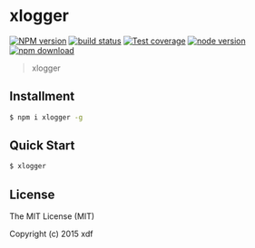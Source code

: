 xlogger
====

[![NPM version][npm-image]][npm-url]
[![build status][travis-image]][travis-url]
[![Test coverage][coveralls-image]][coveralls-url]
[![node version][node-image]][node-url]
[![npm download][download-image]][download-url]

[npm-image]: https://img.shields.io/npm/v/xlogger.svg?style=flat-square
[npm-url]: https://npmjs.org/package/xlogger
[travis-image]: https://img.shields.io/travis/xudafeng/xlogger.svg?style=flat-square
[travis-url]: https://travis-ci.org/xudafeng/xlogger
[coveralls-image]: https://img.shields.io/coveralls/xudafeng/xlogger.svg?style=flat-square
[coveralls-url]: https://coveralls.io/r/xudafeng/xlogger?branch=master
[node-image]: https://img.shields.io/badge/node.js-%3E=_0.10-green.svg?style=flat-square
[node-url]: http://nodejs.org/download/
[download-image]: https://img.shields.io/npm/dm/xlogger.svg?style=flat-square
[download-url]: https://npmjs.org/package/xlogger

> xlogger

## Installment

```bash
$ npm i xlogger -g
```

## Quick Start

```bash
$ xlogger
```

## License

The MIT License (MIT)

Copyright (c) 2015 xdf
